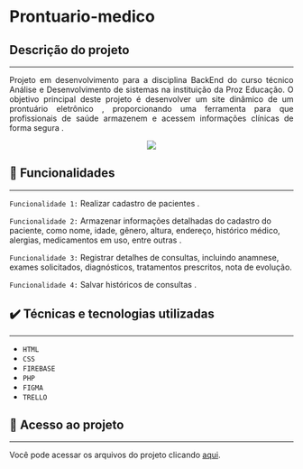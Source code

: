 # Prontuario-medico
 ## Descrição do projeto 
---
<p align="justify">
 Projeto em desenvolvimento para a disciplina BackEnd do curso técnico Análise e Desenvolvimento de sistemas na instituição da Proz Educação. O objetivo principal deste projeto é desenvolver um site dinâmico de um prontuário eletrônico , proporcionando uma ferramenta para que profissionais de saúde armazenem e acessem informações clínicas de forma segura .

</p> 
<p align="center">

 <img src="https://github.com/Thaina21/prontuario-medico/assets/127336697/9ca71e6e-290c-45bc-aab1-8344ac968c1f "/>
 </p>

 ## 🔨 Funcionalidades
 ---
  `Funcionalidade 1:` Realizar cadastro de pacientes .

  `Funcionalidade 2:` Armazenar informações detalhadas do cadastro do paciente, como nome, idade, gênero, altura, endereço, histórico médico, alergias, medicamentos em uso, entre outras .
 
  `Funcionalidade 3:` Registrar detalhes de consultas, incluindo anamnese, exames solicitados, diagnósticos, tratamentos prescritos, nota de  evolução.

  `Funcionalidade 4:` Salvar históricos de consultas .

 ## ✔️ Técnicas e tecnologias utilizadas
---
- ``HTML``
- ``CSS``
- ``FIREBASE``
- ``PHP``
- ``FIGMA``
- ``TRELLO``

## 📁 Acesso ao projeto
---
 Você pode acessar os arquivos do projeto clicando [aqui](https://github.com/mariadxavier/prontuario-medico).



